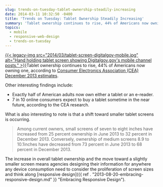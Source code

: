 ```yaml
---
slug: trends-on-tuesday-tablet-ownership-steadily-increasing
date: 2014-03-11 10:32:50 -0400
title: 'Trends on Tuesday: Tablet Ownership Steadily Increasing'
summary: 'Tablet ownership continues to rise, 44% of Americans now owning one, according to Consumer Electronics Association (CEA) December 2013  estimates. Other interesting findings include: Exactly half of American adults now own either a tablet or an e-reader. 7 in 10 online consumers expect'
topics:
  - mobile
  - responsive-web-design
  - trends-on-tuesday
---
```


[{{< legacy-img src="2014/03/tablet-screen-digitalgov-mobile.jpg" alt="Hand holding tablet screen showing Digitalgov.gov's mobile channel posts." >}}](https://s3.amazonaws.com/digitalgov/_legacy-img/2014/03/tablet-screen-digitalgov-mobile.jpg)Tablet ownership continues to rise, 44% of Americans now owning one, according to [Consumer Electronics Association (CEA) December 2013  estimates](http://www.ce.org/News/News-Releases/Press-Releases/2013-Press-Releases/Tablet-Ownership-Rate-Reaches-New-High-of-44-Perce.aspx).
  
Other interesting findings include:

  * Exactly half of American adults now own either a tablet or an e-reader.
  * 7 in 10 online consumers expect to buy a tablet sometime in the near future, according to the CEA research.

What is also interesting to note is that a shift toward smaller tablet screens is occurring.

> Among current owners, small screens of seven to eight inches have increased from 25 percent ownership in June 2013 to 32 percent in December 2013. Conversely, ownership of medium screens 8.9 to 10.1inches have decreased from 73 percent in June 2013 to 68 percent in December 2013.

The increase in overall tablet ownership and the move toward a slightly smaller screen means agencies designing their information for anywhere any device consumption need to consider the proliferation of screen sizes and think along [responsive design]({{ ref . "2013-08-20-embracing-responsive-design.md" }} "Embracing Responsive Design").
